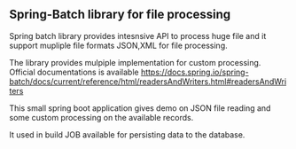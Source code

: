 ## Spring-Batch library for file processing

Spring batch library provides intesnsive API to process huge file and it support mupliple file formats JSON,XML for file processing.

The library provides mulpiple implementation for custom processing. Official documentations is available https://docs.spring.io/spring-batch/docs/current/reference/html/readersAndWriters.html#readersAndWriters

This small spring boot application gives demo on JSON file reading and some custom processing on the available records.

It used in build JOB available for persisting data to the database.



